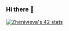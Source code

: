 ### Hi there 👋

<!--
**Zhenivieva/Zhenivieva** is a ✨ _special_ ✨ repository because its `README.md` (this file) appears on your GitHub profile.

Here are some ideas to get you started:

- 🔭 I’m currently working on ...
- 🌱 I’m currently learning ...
- 👯 I’m looking to collaborate on ...
- 🤔 I’m looking for help with ...
- 💬 Ask me about ...
- 📫 How to reach me: ...
- 😄 Pronouns: ...
- ⚡ Fun fact: ...
-->
[![Zhenivieva's 42 stats](https://badge42.herokuapp.com/api/stats/mmaryjan)](https://github.com/JaeSeoKim/badge42)

<!--
![JaeSeoKim's Top Langs](https://github-readme-stats.vercel.app/api/top-langs/?username=Zhenivieva&layout=compact&bg_color=7f7fd5,86a8e7,91eac9&title_color=fff&text_color=fff)
-->
